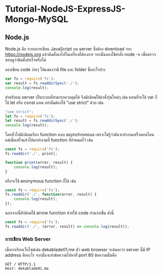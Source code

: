 # Tutorial-NodeJS-ExpressJS-Mongo-MySQL

## Node.js

Node.js คือ ระบบการเขียน JavaScript บน server ซึ่งต้อง download จาก https://nodejs.org แล้วติดตั้งลงไปในเครื่องที่ต้องการ จากนั้นลองใช้คำสั่ง node -v เพื่อตรวจสอบดูว่าติดตั้งสำเร็จหรือไม่

ลองเขียน code ง่ายๆ ให้แสดงว่ามี file และ folder ชื่ออะไรบ้าง

```javascript
var fs = require('fs');
var result = fs.readdirSync('./');
console.log(result);
```

สำหรับบน server เป็นระบบที่สามารถควบคุมได้ จึงมักนิยมใช้คำสั่งรุ่นใหม่ๆ เช่น แทนที่จะใช้ var ก็ใช้ let หรือ const แทน อย่าลืมต้องใช้ "use strict" ด้วย เช่น

```javascript
"use strict";
let fs = require('fs');
let result = fs.readdirSync('./');
console.log(result);
```

โดยทั่วไปมักนิยมเรียก function แบบ asynchronous เพราะไม่รู้ว่ามันจะทำงานเสร็จตอนไหน แต่เมื่อเสร็จแล้วให้มาทำงานที่ function ที่กำหนดไว้ เช่น

```javascript
const fs = require('fs');
fs.readdir('./', print);

function print(error, result) {
	console.log(result);
}
```

หรือจะใช้ anonymous function ก็ได้ เช่น

```javascript
const fs = require('fs');
fs.readdir('./', function(error, result) {
	console.log(result);
});
```
นอกจากนี้ยังนิยมใช้ arrow function ช่วยให้ code อ่านง่ายขึ้น ดังนี้

```javascript 
const fs = require('fs');
fs.readdir('./', (error, result) => console.log(result));
```

### การเขียน Web Server
เมื่อเราเรียกเว็บไซต์เช่น dekablade01.me ตัว web browser จะค้นหาว่า server นี้มี IP address คืออะไร จากนั้นจะส่งข้อความไปหาที่ port 80 ข้อความนั้นคือ
```
GET / HTTP/1.1
Host: dekablade01.me
```




